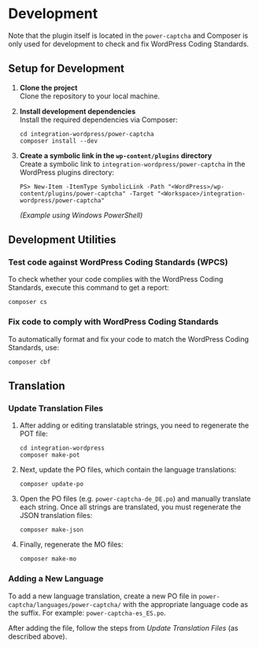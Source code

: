 # Development

Note that the plugin itself is located in the `power-captcha` and Composer is only used for development to check and fix WordPress Coding Standards.

## Setup for Development

1. **Clone the project**  
   Clone the repository to your local machine.

2. **Install development dependencies**  
   Install the required dependencies via Composer:
   ```
   cd integration-wordpress/power-captcha
   composer install --dev
   ```

3. **Create a symbolic link in the `wp-content/plugins` directory**  
   Create a symbolic link to `integration-wordpress/power-captcha` in the WordPress plugins directory:
   ```
   PS> New-Item -ItemType SymbolicLink -Path "<WordPress>/wp-content/plugins/power-captcha" -Target "<Workspace>/integration-wordpress/power-captcha"
   ```
   *(Example using Windows PowerShell)*

## Development Utilities

### Test code against WordPress Coding Standards (WPCS)
To check whether your code complies with the WordPress Coding Standards, execute this command to get a report:
```
composer cs
```

### Fix code to comply with WordPress Coding Standards
To automatically format and fix your code to match the WordPress Coding Standards, use:
```
composer cbf
```

## Translation

### Update Translation Files

1. After adding or editing translatable strings, you need to regenerate the POT file:
   ```
   cd integration-wordpress
   composer make-pot
   ```

2. Next, update the PO files, which contain the language translations:
   ```
   composer update-po
   ```

3. Open the PO files (e.g. `power-captcha-de_DE.po`) and manually translate each string. Once all strings are translated, you must regenerate the JSON translation files:
   ```
   composer make-json
   ```

4. Finally, regenerate the MO files:
   ```
   composer make-mo
   ```

### Adding a New Language

To add a new language translation, create a new PO file in `power-captcha/languages/power-captcha/` with the appropriate language code as the suffix. For example:
`power-captcha-es_ES.po`.

After adding the file, follow the steps from *Update Translation Files* (as described above).